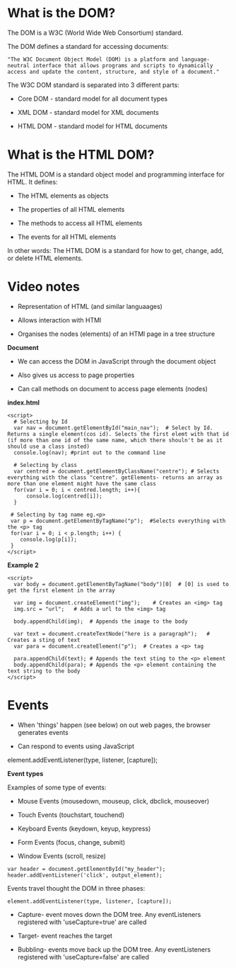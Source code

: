 # What is the DOM?

The DOM is a W3C (World Wide Web Consortium) standard.

The DOM defines a standard for accessing documents:
```
"The W3C Document Object Model (DOM) is a platform and language-neutral interface that allows programs and scripts to dynamically access and update the content, structure, and style of a document."
```
The W3C DOM standard is separated into 3 different parts:

- Core DOM - standard model for all document types

- XML DOM - standard model for XML documents

- HTML DOM - standard model for HTML documents

# What is the HTML DOM?
The HTML DOM is a standard object model and programming interface for HTML. It defines:

- The HTML elements as objects

- The properties of all HTML elements 

- The methods to access all HTML elements

- The events for all HTML elements

In other words: The HTML DOM is a standard for how to get, change, add, or delete HTML elements.

# Video notes

- Representation of  HTML (and similar languaages)

- Allows interaction with HTMl

- Organises the nodes (elements) of an HTMl page in a tree structure

**Document**

- We can access the DOM in JavaScript through the document object

- Also gives us access to page properties

- Can call methods on document to access page elements (nodes)

**index.html**
```
<script>
  # Selecting by Id
  var nav = document.getElementById("main_nav");  # Select by Id. Returns a single element(cos id). Selects the first elemt with that id (if more than one id of the same name, which there shouln't be as it should use a class insted)
  console.log(nav); #print out to the command line
  
  # Selecting by class
  var centred = document.getElementByClassName("centre"); # Selects everything with the class "centre". getElements- returns an array as more than one element might have the same class
  for(var i = 0; i < centred.length; i++){
      console.log(centred[i]);
  }
  
 # Selecting by tag name eg.<p>
 var p = document.getElementByTagName("p");  #Selects everything with the <p> tag
 for(var i = 0; i < p.length; i++) {
    console.log(p[i]);
 }
</script>
```

**Example 2**
```
<script>
  var body = document.getElementByTagName("body")[0]  # [0] is used to get the first element in the array
  
  var img = document.createElement("img");    # Creates an <img> tag
  img.src = "url";   # Adds a url to the <img> tag
  
  body.appendChild(img);  # Appends the image to the body
  
  var text = document.createTextNode("here is a paragraph");   # Creates a sting of text
  var para = document.createElement("p");  # Creates a <p> tag
  
  para.appendChild(text); # Appends the text sting to the <p> element
  body.appendChild(para); # Appends the <p> element containing the text string to the body
</script>
```
# Events

- When 'things' happen (see below) on out web pages, the browser generates events

- Can respond to events using JavaScript

element.addEventListener(type, listener, [capture]);

**Event types**

Examples of some type of events:

- Mouse Events (mousedown, mouseup, click, dbclick, mouseover)

- Touch Events (touchstart, touchend)

- Keyboard Events (keydown, keyup, keypress)

- Form Events (focus, change, submit)

- Window Events (scroll, resize)

```
var header = document.getElementById("my_header");
header.addEventListener('click', output_element);
```

Events travel thought the DOM in three phases:
```
element.addEventListener(type, listener, [capture]);
```
- Capture- event moves down the DOM tree. Any eventListeners registered with 'useCapture=true' are called

- Target- event reaches the target

- Bubbling- events move back up the DOM tree. Any eventListeners registered with 'useCapture=false' are called

